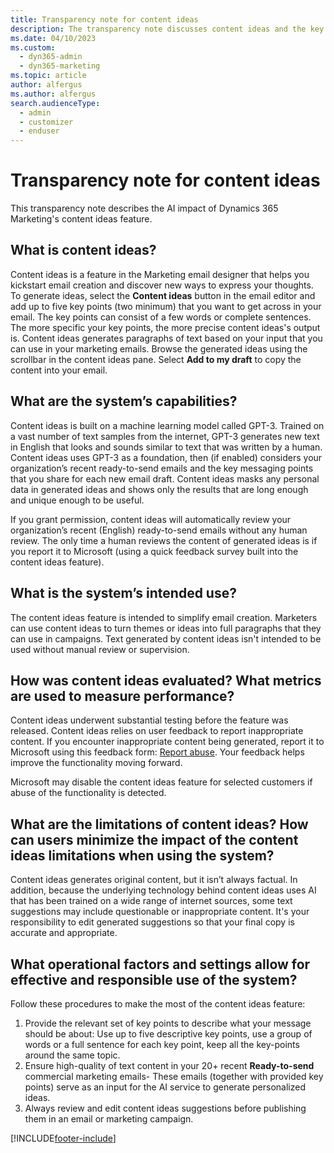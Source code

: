 ```yaml
---
title: Transparency note for content ideas
description: The transparency note discusses content ideas and the key considerations for making use of this technology responsibly.
ms.date: 04/10/2023
ms.custom: 
  - dyn365-admin
  - dyn365-marketing
ms.topic: article
author: alfergus
ms.author: alfergus
search.audienceType: 
  - admin
  - customizer
  - enduser
---
```


# Transparency note for content ideas

This transparency note describes the AI impact of Dynamics 365 Marketing's content ideas feature.

## What is content ideas?

Content ideas is a feature in the Marketing email designer that helps you kickstart email creation and discover new ways to express your thoughts. To generate ideas, select the **Content ideas** button in the email editor and add up to five key points (two minimum) that you want to get across in your email. The key points can consist of a few words or complete sentences. The more specific your key points, the more precise content ideas's output is. Content ideas generates paragraphs of text based on your input that you can use in your marketing emails. Browse the generated ideas using the scrollbar in the content ideas pane. Select **Add to my draft** to copy the content into your email.

## What are the system’s capabilities?

Content ideas is built on a machine learning model called GPT-3. Trained on a vast number of text samples from the internet, GPT-3 generates new text in English that looks and sounds similar to text that was written by a human. Content ideas uses GPT-3 as a foundation, then (if enabled) considers your organization’s recent ready-to-send emails and the key messaging points that you share for each new email draft. Content ideas masks any personal data in generated ideas and shows only the results that are long enough and unique enough to be useful.

If you grant permission, content ideas will automatically review your organization’s recent (English) ready-to-send emails without any human review. The only time a human reviews the content of generated ideas is if you report it to Microsoft (using a quick feedback survey built into the content ideas feature).

## What is the system’s intended use?

The content ideas feature is intended to simplify email creation. Marketers can use content ideas to turn themes or ideas into full paragraphs that they can use in campaigns. Text generated by content ideas isn't intended to be used without manual review or supervision.

## How was content ideas evaluated? What metrics are used to measure performance?

Content ideas underwent substantial testing before the feature was released. Content ideas relies on user feedback to report inappropriate content. If you encounter inappropriate content being generated, report it to Microsoft using this feedback form: [Report abuse](https://msrc.microsoft.com/report/abuse?ThreatType=URL&IncidentType=Responsible%20AI&SourceUrl=https://dynamics.microsoft.com/marketing/overview/). Your feedback helps improve the functionality moving forward.

Microsoft may disable the content ideas feature for selected customers if abuse of the functionality is detected.

## What are the limitations of content ideas? How can users minimize the impact of the content ideas limitations when using the system?

Content ideas generates original content, but it isn’t always factual. In addition, because the underlying technology behind content ideas uses AI that has been trained on a wide range of internet sources, some text suggestions may include questionable or inappropriate content. It's your responsibility to edit generated suggestions so that your final copy is accurate and appropriate.

## What operational factors and settings allow for effective and responsible use of the system?

Follow these procedures to make the most of the content ideas feature:

1. Provide the relevant set of key points to describe what your message should be about: Use up to five descriptive key points, use a group of words or a full sentence for each key point, keep all the key-points around the same topic.
1. Ensure high-quality of text content in your 20+ recent **Ready-to-send** commercial marketing emails- These emails (together with provided key points) serve as an input for the AI service to generate personalized ideas.
1. Always review and edit content ideas suggestions before publishing them in an email or marketing campaign.

[!INCLUDE[footer-include](../includes/footer-banner.md)]